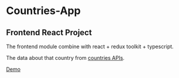 # Countries-App
## Frontend React Project

The frontend module combine with react + redux toolkit + typescript.

The data about that country from [countries APIs](https://restcountries.com/).

[Demo](https://flagify.netlify.app/)